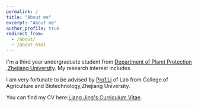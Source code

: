 ```yaml
---
permalink: /
title: "About me"
excerpt: "About me"
author_profile: true
redirect_from: 
  - /about/
  - /about.html
---
```


I'm a third year undergraduate student from [Department of Plamt Protection](http://www.cab.zju.edu.cn/cabzbenglish/main.htm) ,[Zhejiang University](https://www.zju.edu.cn/). My research interest includes

I am very fortunate to be advised by [Prof.Li](https://person.zju.edu.cn/en/lifei) of Lab from College of Agriculture and Biotechnology,Zhejiang University.

You can find my CV here:[Liang Jing's Curriculum Vitae](../assete/Curriculum_Vitae.pdf).
